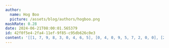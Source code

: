 ```yaml
---
author:
  name: Hog Boo
  picture: /assets/blog/authors/hogboo.png
maskRate: 0.28
date: 2024-06-21T08:00:01.565379
id: 42f0f5e4-2fa4-11ef-9f85-c95db626c0e3
content: '[[1, 7, 9, 8, 3, 0, 4, 6, 5], [0, 4, 0, 9, 5, 7, 2, 0, 0], [2, 5, 0, 4, 0, 1, 9, 7, 0], [8, 1, 7, 2, 4, 9, 3, 5, 6], [4, 9, 0, 5, 1, 3, 8, 0, 7], [3, 0, 5, 0, 7, 8, 0, 0, 0], [7, 8, 0, 3, 0, 6, 5, 4, 0], [9, 3, 4, 7, 2, 0, 0, 1, 8], [5, 6, 2, 1, 0, 4, 0, 3, 9]]'
---
```

